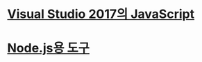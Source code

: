 # [Visual Studio 2017의 JavaScript](javascript/javascript-in-vs-2017.md)
# [Node.js용 도구](/visualstudio/javascript/tutorial-nodejs)
